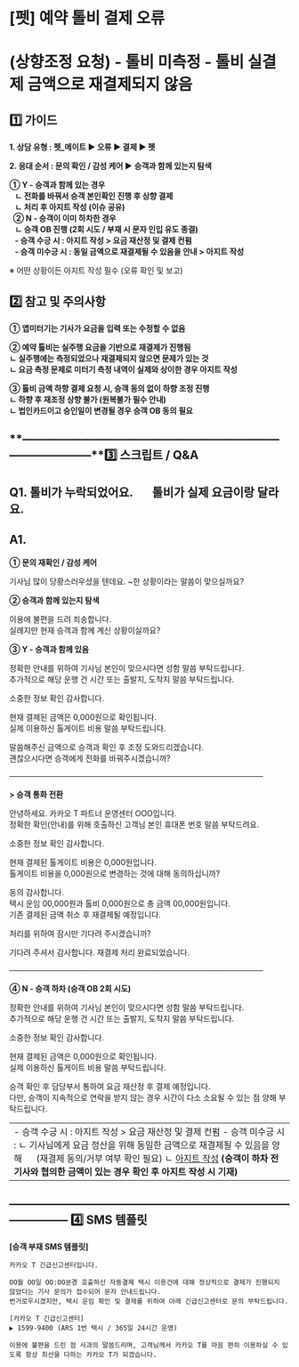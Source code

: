# [펫] 예약 톨비 결제 오류

(상향조정 요청) - 톨비 미측정 - 톨비 실결제 금액으로 재결제되지 않음
=========================================

**1️⃣ 가이드**
-----------

**1. 상담 유형 : 펫\_메이트 ▶ 오류 ▶ 결제 ▶ 펫**

**2. 응대 순서 : 문의 확인 / 감성 케어 ▶** **승객과 함께 있는지 탐색**

****① Y - 승객과 함께 있는 경우  
   ㄴ 전화를 바꿔서 승객 본인확인 진행 후 상향 결제  
   ㄴ 처리 후 아지트 작성 (이슈 공유)  
  ② N - 승객이 이미 하차한 경우  
   ㄴ 승객 OB 진행 (2회 시도 / 부재 시 문자 인입 유도 종결)  
   - 승객 수긍 시 : 아지트 작성 > 요금 재산정 및 결제 컨펌  
   - 승객 미수긍 시 : **동일 금액으로 재결제될 수 있음을 안내 > 아지트 작성******

※ 어떤 상황이든 아지트 작성 필수 (오류 확인 및 보고)

**2️⃣ 참고 및 주의사항**
-----------------

**① 앱미터기는 기사가 요금을 입력 또는 수정할 수 없음**

**② 예약 톨비는 실주행 요금을 기반으로 재결제가 진행됨  
ㄴ 실주행에는 측정되었으나 재결제되지 않으면 문제가 있는 것  
ㄴ 요금 측정 문제로 미터기 측정 내역이 실제와 상이한 경우 아지트 작성**

**③ 톨비 금액 하향 결제 요청 시, 승객 동의 없이 하향 조정 진행  
ㄴ 하향 후 재조정 상향 불가 (원복불가 필수 안내)  
ㄴ 법인카드이고 승인일이 변경될 경우 승객 OB 동의 필요**

**―****―****―****―****―****―****―****―****―****―****―****―****―****―****―****―****―****―****―****―****―****―****―****―****―****―****―****―****―****3️⃣ 스크립트 / Q&A**
-------------------------------------------------------------------------------------------------------------------------------------------------------------------

**Q1.** **톨비가 누락되었어요.       톨비가 실제 요금이랑 달라요.**
----------------------------------------------

**A1.**
-------

**① 문의 재확인 / 감성 케어**

기사님 많이 당황스러우셨을 텐데요. ~한 상황이라는 말씀이 맞으실까요?

**② 승객과 함께 있는지 탐색**

이용에 불편을 드려 죄송합니다.  
실례지만 현재 승객과 함께 계신 상황이실까요?

**③ Y - 승객과 함께 있음**

정확한 안내를 위하여 기사님 본인이 맞으시다면 성함 말씀 부탁드립니다.  
추가적으로 해당 운행 건 시간 또는 출발지, 도착지 말씀 부탁드립니다.

소중한 정보 확인 감사합니다.

현재 결제된 금액은 0,000원으로 확인됩니다.   
실제 이용하신 톨게이트 비용 말씀 부탁드립니다.

말씀해주신 금액으로 승객과 확인 후 조정 도와드리겠습니다.  
괜찮으시다면 승객에게 전화를 바꿔주시겠습니까?

──────────────────────────────────────────────

**> 승객 통화 전환**

안녕하세요. 카카오 T 파트너 운영센터 OOO입니다.  
정확한 확인(안내)를 위해 호출하신 고객님 본인 휴대폰 번호 말씀 부탁드려요.

소중한 정보 확인 감사합니다.

현재 결제된 톨게이트 비용은 0,000원입니다.  
톨게이트 비용을 0,000원으로 변경하는 것에 대해 동의하십니까?

동의 감사합니다.   
택시 운임 00,000원과 톨비 0,000원으로 총 금액 00,000원입니다.  
기존 결제된 금액 취소 후 재결제될 예정입니다.

처리를 위하여 잠시만 기다려 주시겠습니까?

기다려 주셔서 감사합니다. 재결제 처리 완료되었습니다.

──────────────────────────────────────────────

**④ N - 승객 하차 (승객 OB 2회 시도)**

정확한 안내를 위하여 기사님 본인이 맞으시다면 성함 말씀 부탁드립니다.  
추가적으로 해당 운행 건 시간 또는 출발지, 도착지 말씀 부탁드립니다.

소중한 정보 확인 감사합니다.

현재 결제된 금액은 0,000원으로 확인됩니다.   
실제 이용하신 톨게이트 비용 말씀 부탁드립니다.

승객 확인 후 담당부서 통하여 요금 재산정 후 결제 예정입니다.   
다만, 승객이 지속적으로 연락을 받지 않는 경우 시간이 다소 소요될 수 있는 점 양해 부탁드립니다.

|  |
| --- |
| - 승객 수긍 시 : 아지트 작성 > 요금 재산정 및 결제 컨펌 - 승객 미수긍 시 :  ㄴ 기사님에게 요금 정산을 위해 동일한 금액으로 재결제될 수 있음을 양해      (재결제 동의/거부 여부 확인 필요) ㄴ [아지트 작성](https://ext.agit.in/g/300031645/wall/new?template=23468)  **(승객이 하차 전 기사와 협의한 금액이 있는 경우 확인 후 아지트 작성 시 기재)** |

**―****―****―****―****―****―****―****―****―****―****―****―****―****―****―****―****―****―****―****―****―****―****―****―****―****―****―****―****―** **4️⃣** **SMS 템플릿**
---------------------------------------------------------------------------------------------------------------------------------------------------------------------

**[승객 부재 SMS 템플릿]**

```
카카오 T 긴급신고센터입니다.   
  
OO월 OO일 OO:OO분경 호출하신 자동결제 택시 이용건에 대해 정상적으로 결제가 진행되지 않았다는 기사 문의가 접수되어 문자 안내드립니다.  
번거로우시겠지만, 택시 운임 확인 및 결제를 위하여 아래 긴급신고센터로 문의 부탁드립니다.  
  
[카카오 T 긴급신고센터]   
▶ 1599-9400 (ARS 1번 택시 / 365일 24시간 운영)  
  
이용에 불편을 드린 점 사과의 말씀드리며, 고객님께서 카카오 T를 마음 편히 이용하실 수 있도록 항상 최선을 다하는 카카오 T가 되겠습니다.
```